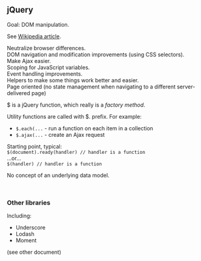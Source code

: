 ## jQuery

Goal: DOM manipulation.

See [Wikipedia article](https://en.wikipedia.org/wiki/JQuery).  

Neutralize browser differences.  
DOM navigation and modification improvements (using CSS selectors).  
Make Ajax easier.  
Scoping for JavaScript variables.  
Event handling improvements.  
Helpers to make some things work better and easier.  
Page oriented (no state management when navigating to a different server-delivered page)

$ is a jQuery function, which really is a *factory method*.

Utility functions are called with $. prefix. For example:
* `$.each(...` - run a function on each item in a collection
* `$.ajax(...` - create an Ajax request

Starting point, typical:  
`$(document).ready(handler) // handler is a function`  
...or...  
`$(handler) // handler is a function`  

No concept of an underlying data model.

<br>

### Other libraries

Including:
* Underscore
* Lodash
* Moment

(see other document)
